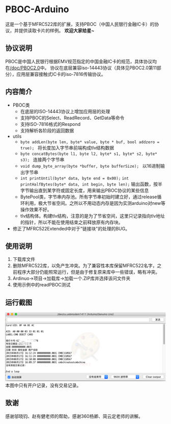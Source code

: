 # PBOC-Arduino 

这是一个基于MFRC522库的扩展，支持PBOC（中国人民银行金融IC卡）的协议，并提供读取卡片的样例。
**欢迎大家给星~**
## 协议说明
PBOC是中国人民银行根据EMV规范指定的中国金融IC卡的规范，具体协议均在[/doc/PBOC2.0]()中。
协议在底层兼容iso-14443协议（具体见PBOC2.0第11部分），应用层兼容接触式IC卡的iso-7816传输协议。

## 内容简介
* PBOC类
	* 在底层的ISO-14443协议上增加应用层的处理
	* 支持PBOC的Select、ReadRecord、GetData等命令
	* 支持ISO-7816格式的Respond
	* 支持解析各阶段的返回数据
* utils
	* `byte addLen(byte len, byte* value, byte * buf, bool addzero = true);
`
	将长度加入字节串前端构成tlv结构数据
	* `byte concatBytes(byte l1, byte l2, byte* s1, byte* s2, byte* s3);
`
	连接两个字节串
	* `void dump_byte_array(byte *buffer, byte bufferSize);
`
	以16进制输出字节串
	* `int printUntil(byte* data, byte end = 0x00);`
	`int printHalfBytes(byte* data, int begin, byte len);`
	输出函数，按半字节输出直到某字符或固定长度，用来输出PBOC协议的某些信息
	* BytePool类，字节串内存池。所有字节串初始时建立好，通过release循环利用，极大节省空间。之所以不用动态内存是因为实测arduino对new等操作效果不好。
	* tlv结构体。构建tlv结构，注意的是为了节省空间，这里只记录指向tlv地址的指针，所以不能在使用结束之前释放原有内存块。
* 修正了MFRC522Extended中对于"链接块"的处理的BUG。 
	
## 使用说明
1. 下载库文件
2. 删除MFRC522库，以免产生冲突。为了兼容性本库保留MFRC522名字，之前程序大部分仍能照常运行，但是由于修复原来库中一些错误，略有冲突。
3. Ardinuo->项目->加载库->加载一个.ZIP库并选择该问文件夹
4. 使用示例中的readPBOC测试

## 运行截图
![](./examples/readPBOC/result.png)
本图中只有开户记录，没有交易记录。
## 致谢
感谢邬晓钧、赵有健老师的帮助，感谢360杨卿、简云定老师的讲解。
